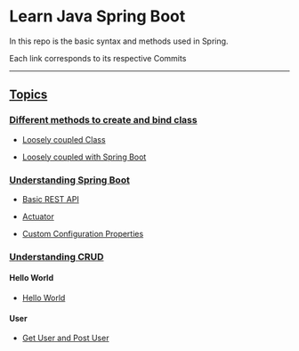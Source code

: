 # Learn Java Spring Boot

In this repo is the basic syntax and methods used in Spring.

Each link corresponds to its respective Commits
<hr>

## <u>Topics</u>

### <u>Different methods to create and bind class</u>

- [Loosely coupled Class](https://github.com/nk-reichenbach-fall/learn-spring-boot/commit/c91fe5a58450e6e3adb87e9cb597f19ca6c3e66f)

- [Loosely coupled with Spring Boot](https://github.com/nk-reichenbach-fall/learn-spring-boot/commit/c6321222374d976ded6be72d7a35897c7d6370de)

### <u>Understanding Spring Boot</u>

- [Basic REST API](https://github.com/nk-reichenbach-fall/learn-spring-boot/commit/a77abd428c25ecf4cea97ee2a3d10f0c2da031a3)

- [Actuator](https://github.com/nk-reichenbach-fall/learn-spring-boot/commit/d5caaaf47b1c689f39e68d9d47bbb8e645747e5d)

- [Custom Configuration Properties](https://github.com/nk-reichenbach-fall/learn-spring-boot/commit/ae2175a97669da8ac98a344ed8619c88594e45d4)

### <u>Understanding CRUD</u>

#### Hello World

- [Hello World](https://github.com/nk-reichenbach-fall/learn-spring-boot/commit/230060e9a35c962c987d8b5f1bcf4eaf187a7b68)

#### User

- [Get User and Post User](https://github.com/nk-reichenbach-fall/learn-spring-boot/commit/f2cfcf2bb28934a8baba90f1676075268a916394)